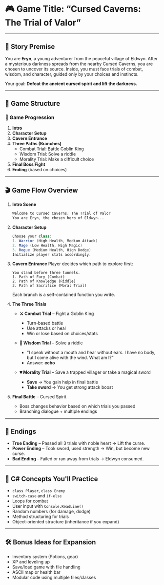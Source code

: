 # 🎮 Game Title: “Cursed Caverns: The Trial of Valor”
---

## 🧙 Story Premise
You are **Eryn**, a young adventurer from the peaceful village of Eldwyn. After a mysterious darkness spreads from the nearby Cursed Caverns, you are chosen to uncover its source. Inside, you must face trials of combat, wisdom, and character, guided only by your choices and instincts.

Your goal: **Defeat the ancient cursed spirit and lift the darkness.**

---

## 🧱 Game Structure

### 🌟 Game Progression
1.  **Intro**
2.  **Character Setup**
3.  **Cavern Entrance**
4.  **Three Paths (Branches)**
    * Combat Trial: Battle Goblin King
    * Wisdom Trial: Solve a riddle
    * Morality Trial: Make a difficult choice
5.  **Final Boss Fight**
6.  **Ending** (based on choices)

---

## 🎬 Game Flow Overview

1.  **Intro Scene**

    ```css
    Welcome to Cursed Caverns: The Trial of Valor
    You are Eryn, the chosen hero of Eldwyn...
    ```

2.  **Character Setup**

    ```csharp
    Choose your class:
    1. Warrior (High Health, Medium Attack)
    2. Mage (Low Health, High Magic)
    3. Rogue (Medium Health, High Dodge)
    Initialize player stats accordingly.
    ```

3.  **Cavern Entrance**
    Player decides which path to explore first:

    ```pgsql
    You stand before three tunnels.
    1. Path of Fury (Combat)
    2. Path of Knowledge (Riddle)
    3. Path of Sacrifice (Moral Trial)
    ```

    Each branch is a self-contained function you write.

4.  **The Three Trials**

    * **⚔️ Combat Trial** – Fight a Goblin King
        * Turn-based battle
        * Use attacks or heal
        * Win or lose based on choices/stats

    * **🧠 Wisdom Trial** – Solve a riddle
        * "I speak without a mouth and hear without ears. I have no body, but I come alive with the wind. What am I?"
        * Answer: **echo**

    * **💔 Morality Trial** – Save a trapped villager or take a magical sword
        * **Save** → You gain help in final battle
        * **Take sword** → You get strong attack boost

5.  **Final Battle** – Cursed Spirit
    * Boss changes behavior based on which trials you passed
    * Branching dialogue + multiple endings

---

## 🏁 Endings

* **True Ending** – Passed all 3 trials with noble heart → Lift the curse.
* **Power Ending** – Took sword, used strength → Win, but become new curse.
* **Bad Ending** – Failed or ran away from trials → Eldwyn consumed.

---

## 🔧 C# Concepts You'll Practice

* `class Player`, `class Enemy`
* `switch-case` and `if-else`
* Loops for combat
* User input with `Console.ReadLine()`
* Random numbers (for damage, dodge)
* Method structuring for trials
* Object-oriented structure (inheritance if you expand)

---

## 🛠 Bonus Ideas for Expansion

* Inventory system (Potions, gear)
* XP and leveling up
* Save/load game with file handling
* ASCII map or health bar
* Modular code using multiple files/classes
